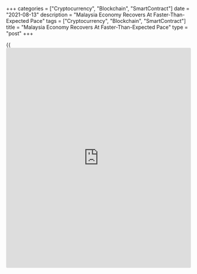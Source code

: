 +++
categories = ["Cryptocurrency", "Blockchain", "SmartContract"]
date = "2021-08-13"
description = "Malaysia Economy Recovers At Faster-Than-Expected Pace"
tags = ["Cryptocurrency", "Blockchain", "SmartContract"]
title = "Malaysia Economy Recovers At Faster-Than-Expected Pace"
type = "post"
+++

{{<iframe id="large-banner" src="https://www.bounty.group/#slide=16.0" width="100%" height="600" scrolling="no" style="border: 0px solid rgb(216, 221, 230); border-radius: 3px;">}}

Malaysia's [economy][1] recovered at a faster-than-expected pace in the
second quarter, data published by the Department of Statistics showed on
Friday.

Gross domestic product grew 16.1 percent year-on-year in the second
quarter, reversing a 0.5 percent drop in the first quarter. Economists
had forecast an annual growth of 14.3 percent.

The economy expanded after contracting for four straight quarters.
However, the annual expansion was attributed to the low base recorded in
the second quarter of 2020.

On a quarterly basis, GDP declined 2 percent, in contrast to the 2.7
percent expansion in the first quarter.

The central bank said the Malaysian economy is projected to expand
between 3.0 percent and 4.0 percent in 2021. The new growth projections
were lower the previous outlook due in large part to the re-imposition
of nationwide containment measures.

For 2021, headline inflation is expected to average 2-3 percent.
Underlying inflation, as measured by core inflation, is expected to
remain subdued, averaging between 0.5 percent and 1.5 percent for the
year, amid continued spare capacity in the economy.

For comments and feedback [contact](https://www.playgroundfx.com/contact/): editorial@rtt[news](https://www.letsplayfx.com/blog/forex-news-website/).com

[Economic News][1]

 **What parts of the world are seeing the best (and worst) economic
performances lately? Click[here][2] to check out our [Econ Scorecard][2]
and find out! See up-to-the-moment [ranking](https://www.playgroundfx.com/blog/crypto-exchange-ranking/)s for the best and worst
performers in [GDP][3], [unemployment rate][4], [inflation][5] and much
more.**

   1. www.rtt[news](https://www.letsplayfx.com/blog/forex-news-website/).com/Content/EconomicNews.aspx
   2. www.rtt[news](https://www.letsplayfx.com/blog/forex-news-website/).com/economic-scorecard/world-rank/PPI/highest-performance.aspx
   3. www.rtt[news](https://www.letsplayfx.com/blog/forex-news-website/).com/economic-scorecard/world-rank/GDP/highest-performance.aspx
   4. www.rtt[news](https://www.letsplayfx.com/blog/forex-news-website/).com/economic-scorecard/world-rank/unemployment-rate/lowest-performance.aspx
   5. www.rtt[news](https://www.letsplayfx.com/blog/forex-news-website/).com/economic-scorecard/world-rank/CPI/highest-performance.aspx